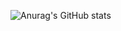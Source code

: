 ![Anurag's GitHub stats](https://github-readme-stats.vercel.app/api?username=ContatoDevLuiz&show_icons=true&theme=syntwave)
